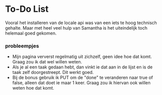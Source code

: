 # To-Do List
Vooral het installeren van de locale api was van een iets te hoog technisch gehalte. Maar met heel veel hulp van Samantha is het uiteindelijk toch helemaal goed gekomen.

### probleempjes
* Mijn pagina ververst regelmatig uit zichzelf, geen idee hoe dat komt. Graag zou ik dat wel willen weten.
* Als je al een taak gedaan hebt, dan vinkt ie dat aan in de lijst en is de taak zelf doorgestreept. Dit werkt goed.
* Bij de bonus gebruik ik PUT om de "done" te veranderen naar true of false, alleen dat doet ie maar 1 keer. Graag zou ik hiervan  ook willen weten hoe dat komt.
